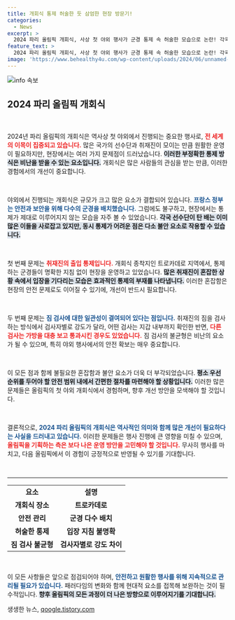 ```yaml
---
title: 개회식 통제 허술한 듯 삼엄한 현장 방문기!
categories:
  - News
excerpt: >
  2024 파리 올림픽 개회식, 사상 첫 야외 행사가 군경 통제 속 허술한 모습으로 논란! 각국 취재진의 안전 검사도 제각각, 제대로 된 질서는 과연 어디에? 클릭해 그 현장을 확인하세요!
feature_text: >
  2024 파리 올림픽 개회식, 사상 첫 야외 행사가 군경 통제 속 허술한 모습으로 논란! 각국 취재진의 안전 검사도 제각각, 제대로 된 질서는 과연 어디에? 클릭해 그 현장을 확인하세요!
image: 'https://www.behealthy4u.com/wp-content/uploads/2024/06/unnamed-file.png'
---
```


<p><img src="https://www.behealthy4u.com/wp-content/uploads/2024/06/unnamed-file.png" alt="info 속보" /></p>

<h2 data-ke-size="size26">2024 파리 올림픽 개회식</h2>

<p data-ke-size="size16">&nbsp;</p>

<p>2024년 파리 올림픽의 개회식은 역사상 첫 야외에서 진행되는 중요한 행사로, <b><span style="color: #ee2323;">전 세계의 이목이 집중되고 있습니다.</span></b> 많은 국가의 선수단과 취재진이 모이는 만큼 원활한 운영이 필요하지만, 현장에서는 여러 가지 문제점이 드러났습니다. <b><span style="background-color: #21538527;">이러한 부정확한 통제 방식은 비난을 받을 수 있는 요소입니다.</span></b> 개회식은 많은 사람들의 관심을 받는 만큼, 이러한 경험에서의 개선이 중요합니다.</p>

<p data-ke-size="size16">&nbsp;</p>

<p>야외에서 진행되는 개회식은 규모가 크고 많은 요소가 결합되어 있습니다. <b><span style="color: #1a5490;">프랑스 정부는 안전과 보안을 위해 다수의 군경을 배치했습니다.</span></b> 그럼에도 불구하고, 현장에서는 통제가 제대로 이루어지지 않는 모습을 자주 볼 수 있었습니다. <b><span style="background-color: #21538527;">각국 선수단이 탄 배는 이미 많은 이들을 사로잡고 있지만, 동시 통제가 어려운 점은 다소 불안 요소로 작용할 수 있습니다.</span></b></p>

<p data-ke-size="size16">&nbsp;</p>

<p>첫 번째 문제는 <b><span style="color: #ee2323;">취재진의 출입 통제입니다.</span></b> 개회식 종착지인 트로카데로 지역에서, 통제하는 군경들이 명확한 지침 없이 현장을 운영하고 있었습니다. <b><span style="background-color: #21538527;">많은 취재진이 혼잡한 상황 속에서 입장을 기다리는 모습은 효과적인 통제의 부재를 나타냅니다.</span></b> 이러한 혼잡함은 현장의 안전 문제로도 이어질 수 있기에, 개선이 반드시 필요합니다.</p>

<p data-ke-size="size16">&nbsp;</p>

<p>두 번째 문제는 <b><span style="color: #1a5490;">짐 검사에 대한 일관성이 결여되어 있다는 점입니다.</span></b> 취재진의 짐을 검사하는 방식에서 검사자별로 강도가 달라, 어떤 검사는 지갑 내부까지 확인한 반면, <b><span style="color: #ee2323;">다른 검사는 가방을 대충 보고 통과시킨 경우도 있었습니다.</span></b> 짐 검사의 불균형은 비난의 요소가 될 수 있으며, 특히 야외 행사에서의 안전 확보는 매우 중요합니다.</p>

<p data-ke-size="size16">&nbsp;</p>

<p>이 모든 점과 함께 불필요한 혼잡함과 불안 요소가 더욱 더 부각되었습니다. <b><span style="background-color: #21538527;">평소 우선 순위를 두어야 할 안전 범위 내에서 간편한 절차를 마련해야 할 상황입니다.</span></b> 이러한 많은 문제들은 올림픽의 첫 야외 개회식에서 경험하며, 향후 개선 방안을 모색해야 할 것입니다.</p>

<p data-ke-size="size16">&nbsp;</p>

<p>결론적으로, <b><span style="color: #1a5490;">2024 파리 올림픽의 개회식은 역사적인 의미와 함께 많은 개선이 필요하다는 사실을 드러내고 있습니다.</span></b> 이러한 문제들은 행사 진행에 큰 영향을 미칠 수 있으며, <b><span style="color: #ee2323;">올림픽을 기획하는 측은 보다 나은 운영 방안을 고민해야 할 것입니다.</span></b> 무사히 행사를 마치고, 다음 올림픽에서 이 경험이 긍정적으로 반영될 수 있기를 기대합니다.</p>

<p data-ke-size="size16">&nbsp;</p>

<hr />

<table style="width: 100%; border-collapse: collapse;">
    <tr>
        <td style="text-align: center; height: 17px;"><b>요소</b></td>
        <td style="text-align: center; height: 17px;"><b>설명</b></td>
    </tr>
    <tr>
        <td style="text-align: center; height: 17px;"><b>개회식 장소</b></td>
        <td style="text-align: center; height: 17px;"><b>트로카데로</b></td>
    </tr>
    <tr>
        <td style="text-align: center; height: 17px;"><b>안전 관리</b></td>
        <td style="text-align: center; height: 17px;"><b>군경 다수 배치</b></td>
    </tr>
    <tr>
        <td style="text-align: center; height: 17px;"><b>허술한 통제</b></td>
        <td style="text-align: center; height: 17px;"><b>입장 지침 불명확</b></td>
    </tr>
    <tr>
        <td style="text-align: center; height: 17px;"><b>짐 검사 불균형</b></td>
        <td style="text-align: center; height: 17px;"><b>검사자별로 강도 차이</b></td>
    </tr>
</table>

<p data-ke-size="size16">&nbsp;</p> 

<p>이 모든 사항들은 앞으로 점검되어야 하며, <b><span style="color: #1a5490;">안전하고 원활한 행사를 위해 지속적으로 관리될 필요가 있습니다.</span></b> 패러다임의 변화와 함께 현대적 요소를 접목해 보완하는 것이 필수적입니다. <b><span style="background-color: #21538527;">향후 올림픽의 모든 과정이 더 나은 방향으로 이루어지기를 기대합니다.</span></b></p>
생생한 뉴스, <a href="https://qoogle.tistory.com" rel="dofollow">qoogle.tistory.com</a>


